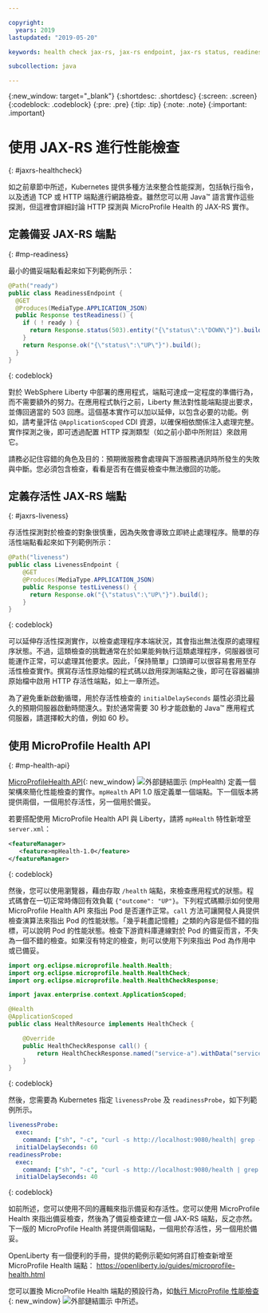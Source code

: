 ```yaml
---

copyright:
  years: 2019
lastupdated: "2019-05-20"

keywords: health check jax-rs, jax-rs endpoint, jax-rs status, readiness jax-rs, liveness jax-rs, microprofile health

subcollection: java

---
```


{:new_window: target="_blank"}
{:shortdesc: .shortdesc}
{:screen: .screen}
{:codeblock: .codeblock}
{:pre: .pre}
{:tip: .tip}
{:note: .note}
{:important: .important}

# 使用 JAX-RS 進行性能檢查
{: #jaxrs-healthcheck}

如之前章節中所述，Kubernetes 提供多種方法來整合性能探測，包括執行指令，以及透過 TCP 或 HTTP 端點進行網路檢查。雖然您可以用 Java&trade; 語言實作這些探測，但這裡會詳細討論 HTTP 探測與 MicroProfile Health 的 JAX-RS 實作。

## 定義備妥 JAX-RS 端點
{: #mp-readiness}

最小的備妥端點看起來如下列範例所示：

```java
@Path("ready")
public class ReadinessEndpoint {
  @GET
  @Produces(MediaType.APPLICATION_JSON)
  public Response testReadiness() {
    if ( ! ready ) {
      return Response.status(503).entity("{\"status\":\"DOWN\"}").build();
    }
    return Response.ok("{\"status\":\"UP\"}").build();
  }
}
```
{: codeblock}

對於 WebSphere Liberty 中部署的應用程式，端點可達成一定程度的準備行為，而不需要額外的努力。在應用程式執行之前，Liberty 無法對性能端點提出要求，並傳回適當的 503 回應。這個基本實作可以加以延伸，以包含必要的功能。例如，請考量評估 `@ApplicationScoped` CDI 資源，以確保相依關係注入處理完整。實作探測之後，即可透過配置 HTTP 探測類型（如之前小節中所附註）來啟用它。

請務必記住容錯的角色及目的：預期微服務會處理與下游服務通訊時所發生的失敗與中斷。您必須包含檢查，看看是否有在備妥檢查中無法撤回的功能。

## 定義存活性 JAX-RS 端點
{: #jaxrs-liveness}

存活性探測對於檢查的對象很慎重，因為失敗會導致立即終止處理程序。簡單的存活性端點看起來如下列範例所示：

```java
@Path("liveness")
public class LivenessEndpoint {
    @GET
    @Produces(MediaType.APPLICATION_JSON)
    public Response testLiveness() {
      return Response.ok("{\"status\":\"UP\"}").build();
    }
}
```
{: codeblock}

可以延伸存活性探測實作，以檢查處理程序本端狀況，其會指出無法復原的處理程序狀態。不過，這類檢查的挑戰通常在於如果能夠執行這類處理程序，伺服器很可能運作正常，可以處理其他要求。因此，「保持簡單」口頭禪可以很容易套用至存活性檢查實作。撰寫存活性原始檔的程式碼以啟用探測端點之後，即可在容器編排原始檔中啟用 HTTP 存活性端點，如上一章所述。

為了避免重新啟動循環，用於存活性檢查的 `initialDelaySeconds` 屬性必須比最久的預期伺服器啟動時間還久。對於通常需要 30 秒才能啟動的 Java&trade; 應用程式伺服器，請選擇較大的值，例如 60 秒。

## 使用 MicroProfile Health API
{: #mp-health-api}

[MicroProfileHealth API](https://www.ibm.com/support/knowledgecenter/en/SSEQTP_liberty/com.ibm.websphere.wlp.doc/ae/twlp_microprofile_healthcheck.html){: new_window} ![外部鏈結圖示](../icons/launch-glyph.svg "外部鏈結圖示") (mpHealth) 定義一個架構來簡化性能檢查的實作。`mpHealth` API 1.0 版定義單一個端點。下一個版本將提供兩個，一個用於存活性，另一個用於備妥。

若要搭配使用 MicroProfile Health API 與 Liberty，請將 `mpHealth` 特性新增至 `server.xml`：

```xml
<featureManager>
   <feature>mpHealth-1.0</feature>
</featureManager>
```
{: codeblock}

然後，您可以使用瀏覽器，藉由存取 `/health` 端點，來檢查應用程式的狀態。程式碼會在一切正常時傳回有效負載 `{"outcome": "UP"}`。下列程式碼顯示如何使用 MicroProfile Health API 來指出 Pod 是否運作正常。`call` 方法可讓開發人員提供檢查演算法來指出 Pod 的性能狀態。「幾乎耗盡記憶體」之類的內容是個不錯的指標，可以說明 Pod 的性能狀態。檢查下游資料庫連線對於 Pod 的備妥而言，不失為一個不錯的檢查。如果沒有特定的檢查，則可以使用下列來指出 Pod 為作用中或已備妥。

```java
import org.eclipse.microprofile.health.Health;
import org.eclipse.microprofile.health.HealthCheck;
import org.eclipse.microprofile.health.HealthCheckResponse;

import javax.enterprise.context.ApplicationScoped;

@Health
@ApplicationScoped
public class HealthResource implements HealthCheck {

    @Override
    public HealthCheckResponse call() {
        return HealthCheckResponse.named("service-a").withData("service-a", "ok").up().build();
    }
}
```
{: codeblock}

然後，您需要為 Kubernetes 指定 `livenessProbe` 及 `readinessProbe`，如下列範例所示。
```yaml
livenessProbe:
  exec:
    command: ["sh", "-c", "curl -s http://localhost:9080/health| grep -q service-a"]
  initialDelaySeconds: 60
readinessProbe:
  exec:
    command: ["sh", "-c", "curl -s http://localhost:9080/health | grep -q service-a"]
  initialDelaySeconds: 40
```
{: codeblock}

如前所述，您可以使用不同的邏輯來指示備妥和存活性。您可以使用 MicroProfile Health 來指出備妥檢查，然後為了備妥檢查建立一個 JAX-RS 端點，反之亦然。下一版的 MicroProfile Health 將提供兩個端點，一個用於存活性，另一個用於備妥。

OpenLiberty 有一個便利的手冊，提供的範例示範如何將自訂檢查新增至 MicroProfile Health 端點： https://openliberty.io/guides/microprofile-health.html

您可以置換 MicroProfile Health 端點的預設行為，如[執行 MicroProfile 性能檢查](https://www.ibm.com/support/knowledgecenter/en/SSEQTP_liberty/com.ibm.websphere.wlp.doc/ae/twlp_microprofile_healthcheck.html){: new_window} ![外部鏈結圖示](../icons/launch-glyph.svg "外部鏈結圖示") 中所述。
